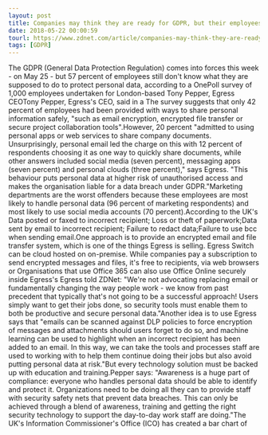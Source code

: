 ```yaml
---
layout: post
title: Companies may think they are ready for GDPR, but their employees are not
date: 2018-05-22 00:00:59
tourl: https://www.zdnet.com/article/companies-may-think-they-are-ready-for-gdpr-but-their-employees-are-not/
tags: [GDPR]
---
```

The GDPR (General Data Protection Regulation) comes into forces this week - on May 25 - but 57 percent of employees still don't know what they are supposed to do to protect personal data, according to a OnePoll survey of 1,000 employees undertaken for London-based Tony Pepper, Egress CEOTony Pepper, Egress's CEO, said in a The survey suggests that only 42 percent of employees had been provided with ways to share personal information safely, "such as email encryption, encrypted file transfer or secure project collaboration tools".However, 20 percent "admitted to using personal apps or web services to share company documents. Unsurprisingly, personal email led the charge on this with 12 percent of respondents choosing it as one way to quickly share documents, while other answers included social media (seven percent), messaging apps (seven percent) and personal clouds (three percent)," says Egress. "This behaviour puts personal data at higher risk of unauthorised access and makes the organisation liable for a data breach under GDPR."Marketing departments are the worst offenders because these employees are most likely to handle personal data (96 percent of marketing respondents) and most likely to use social media accounts (70 percent).According to the UK's Data posted or faxed to incorrect recipient; Loss or theft of paperwork;Data sent by email to incorrect recipient; Failure to redact data;Failure to use bcc when sending email.One approach is to provide an encrypted email and file transfer system, which is one of the things Egress is selling. Egress Switch can be cloud hosted on on-premise. While companies pay a subscription to send encrypted messages and files, it's free to recipients, via web browsers or Organisations that use Office 365 can also use Office Online securely inside Egress's Egress told ZDNet: "We're not advocating replacing email or fundamentally changing the way people work - we know from past precedent that typically that's not going to be a successful approach! Users simply want to get their jobs done, so security tools must enable them to both be productive and secure personal data."Another idea is to use Egress says that "emails can be scanned against DLP policies to force encryption of messages and attachments should users forget to do so, and machine learning can be used to highlight when an incorrect recipient has been added to an email. In this way, we can take the tools and processes staff are used to working with to help them continue doing their jobs but also avoid putting personal data at risk."But every technology solution must be backed up with education and training.Pepper says: "Awareness is a huge part of compliance: everyone who handles personal data should be able to identify and protect it. Organizations need to be doing all they can to provide staff with security safety nets that prevent data breaches. This can only be achieved through a blend of awareness, training and getting the right security technology to support the day-to-day work staff are doing."The UK's Information Commissioner's Office (ICO) has created a bar chart of